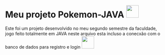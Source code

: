 # Meu projeto Pokemon-JAVA <img loading="lazy" src="https://cdn.jsdelivr.net/gh/devicons/devicon/icons/java/java-original-wordmark.svg" width="40" height="40" />

Este foi um projeto desenvolvido no meu segundo semestre da faculdade, jogo feito totalmente em JAVA neste arquivo esta incluso a conecxão com o banco de dados para registro e login
<img loading="lazy" src="https://cdn.jsdelivr.net/gh/devicons/devicon/icons/mongodb/mongodb-original-wordmark.svg" width="40" height="40"/>
